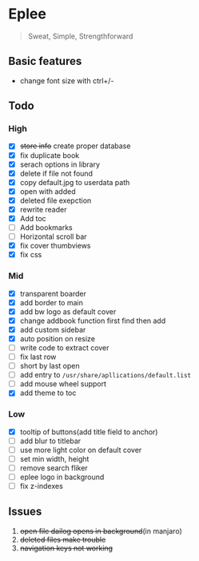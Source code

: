 # Eplee
>Sweat, Simple, Strengthforward

## Basic features
- change font size with ctrl+/-

## Todo

### High

- [x] ~~store info~~ create proper database
- [x] fix duplicate book
- [x] serach options in library
- [x] delete if file not found
- [x] copy default.jpg to userdata path
- [x] open with added
- [x] deleted file exepction
- [x] rewrite reader
- [x] Add toc
- [ ] Add bookmarks
- [ ] Horizontal scroll bar
- [x] fix cover thumbviews
- [x] fix css

### Mid
- [x] transparent boarder
- [x] add border to main
- [x] add bw logo as default cover
- [x] change addbook function first find then add 
- [x] add custom sidebar
- [x] auto position on resize
- [ ] write code to extract cover
- [ ] fix last row
- [ ] short by last open
- [ ] add entry to `/usr/share/apllications/default.list`
- [ ] add mouse wheel support
- [x] add theme to toc

### Low
- [x] tooltip of buttons(add title field to anchor)
- [ ] add blur to titlebar
- [ ] use more light color on default cover
- [ ] set min width, height
- [ ] remove search fliker
- [ ] eplee logo in background 
- [ ] fix z-indexes 
## Issues
1. ~~open file dailog opens in background~~(in manjaro)
2. ~~deleted files make trouble~~
3. ~~navigation keys not working~~
